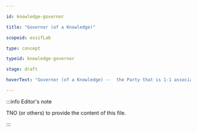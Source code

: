 ```yaml
---

id: knowledge-governor

title: "Governor (of a Knowledge)"

scopeid: essifLab

type: concept

typeid: knowledge-governor

stage: draft

hoverText: "Governor (of a Knowledge) --  the Party that is 1-1 associated with that knowledge."

---
```




:::info Editor's note

TNO (or others) to provide the content of this file.

:::


